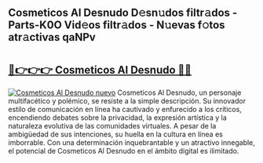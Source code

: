 ## Cosmeticos Al Desnudo D𝚎sn𝚞dos filtr𝚊dos - Parts-K0O Vid𝚎os filtr𝚊dos - N𝚞evas f𝚘tos atr𝚊ctivas qaNPv

# <h2><a href="http://mb26ln.tromn.icu/?c=Cosmeticos+Al+Desnudo">🔗👉👉👉 Cosmeticos Al Desnudo 🔗🔗</a></h2>

[![Cosmeticos Al Desnudo nuevo](https://i.imgur.com/pEAQMta.gif)](http://mb26ln.tromn.icu/?c=Cosmeticos+Al+Desnudo)
Cosmeticos Al Desnudo, un personaje multifacético y polémico, se resiste a la simple descripción. Su innovador estilo de comunicación en línea ha cautivado y enfurecido a los críticos, encendiendo debates sobre la privacidad, la expresión artística y la naturaleza evolutiva de las comunidades virtuales. A pesar de la ambigüedad de sus intenciones, su huella en la cultura en línea es imborrable. Con una determinación inquebrantable y un atractivo innegable, el potencial de Cosmeticos Al Desnudo en el ámbito digital es ilimitado.
